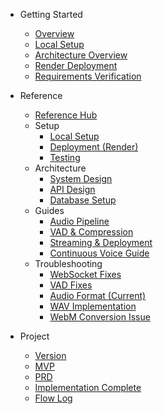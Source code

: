 - Getting Started
  - [Overview](README.md)
  - [Local Setup](docs/LOCAL_SETUP.md)
  - [Architecture Overview](docs/DOCUMENTATION_FRAMEWORK.md#documentation-structure)
  - [Render Deployment](docs/RENDER_DEPLOYMENT.md)
  - [Requirements Verification](docs/REQUIREMENTS_VERIFICATION.md)

- Reference
  - [Reference Hub](docs/reference/README.md)
  - Setup
    - [Local Setup](docs/LOCAL_SETUP.md)
    - [Deployment (Render)](docs/RENDER_DEPLOYMENT.md)
    - [Testing](docs/TESTING.md)
  - Architecture
    - [System Design](docs/reference/SYSTEM_DESIGN_CURRENT.md)
    - [API Design](docs/reference/API_DESIGN.md)
    - [Database Setup](docs/reference/DATABASE_SETUP.md)
  - Guides
    - [Audio Pipeline](docs/reference/AUDIO_PIPELINE_FIXES.md)
    - [VAD & Compression](docs/reference/VAD_AND_COMPRESSION_GUIDE.md)
    - [Streaming & Deployment](docs/reference/STREAMING_AND_DEPLOYMENT.md)
    - [Continuous Voice Guide](docs/reference/CONTINUOUS_VOICE_GUIDE.md)
  - Troubleshooting
    - [WebSocket Fixes](docs/reference/WEBSOCKET_FIXES.md)
    - [VAD Fixes](docs/reference/VAD_FIXES.md)
    - [Audio Format (Current)](docs/reference/AUDIO_FORMAT_CURRENT.md)
    - [WAV Implementation](docs/reference/WAV_IMPLEMENTATION_COMPLETE.md)
    - [WebM Conversion Issue](docs/reference/WEBM_CONVERSION_ISSUE.md)

- Project
  - [Version](VERSION.md)
  - [MVP](MVP.md)
  - [PRD](PRD.md)
  - [Implementation Complete](IMPLEMENTATION_COMPLETE.md)
  - [Flow Log](flow.md)